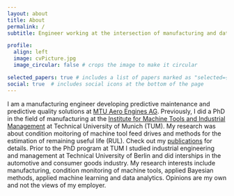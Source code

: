 ```yaml
---
layout: about
title: About
permalink: /
subtitle: Engineer working at the intersection of manufacturing and data analytics # <a href='https://www.mec.ed.tum.de/en/iwb/homepage/'>Technical University of Munich (TUM)</a>

profile:
  align: left
  image: cvPicture.jpg
  image_circular: false # crops the image to make it circular

selected_papers: true # includes a list of papers marked as "selected={true}"
social: true  # includes social icons at the bottom of the page
---
```


I am a manufacturing engineer developing predictive maintenance and predictive quality solutions at [MTU Aero Engines AG](https://www.mtu.de/). Previously, I did a PhD in the field of manufacturing at the [Institute for Machine Tools and Industrial Management](https://www.mec.ed.tum.de/en/iwb/homepage/) at Technical University of Munich (TUM). My research was about condition moitoring of machine tool feed drives and methods for the estimation of remaining useful life (RUL). Check out my [publications](/publications/) for details. Prior to the PhD program at TUM I studied industrial engineering and management at Technical University of Berlin and did interships in the automotive and consumer goods industry. My research interests include manufacturing, condition monitoring of machine tools, applied Bayesian methods, applied machine learning and data analytics. Opinions are my own and not the views of my employer.
